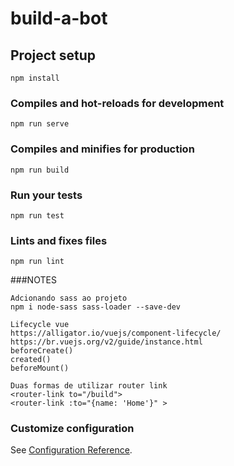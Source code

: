 # build-a-bot

## Project setup
```
npm install
```

### Compiles and hot-reloads for development
```
npm run serve
```

### Compiles and minifies for production
```
npm run build
```

### Run your tests
```
npm run test
```

### Lints and fixes files
```
npm run lint

```
###NOTES
```
Adcionando sass ao projeto
npm i node-sass sass-loader --save-dev 

Lifecycle vue
https://alligator.io/vuejs/component-lifecycle/
https://br.vuejs.org/v2/guide/instance.html
beforeCreate()
created()
beforeMount()

Duas formas de utilizar router link
<router-link to="/build">
<router-link :to="{name: 'Home'}" >
```

### Customize configuration
See [Configuration Reference](https://cli.vuejs.org/config/).
